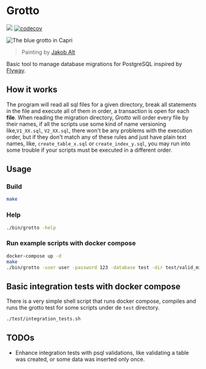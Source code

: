 # Grotto

![](https://github.com/eaneto/grotto/workflows/Grotto%20CI/badge.svg)
[![codecov](https://codecov.io/gh/eaneto/grotto/branch/main/graph/badge.svg)](https://codecov.io/gh/eaneto/grotto)

![The blue grotto in Capri](https://upload.wikimedia.org/wikipedia/commons/e/eb/Heinrich_Jakob_Fried_-_Die_Blaue_Grotte_auf_Capri.jpg)
> Painting by [Jakob Alt](https://de.wikipedia.org/wiki/Jakob_Alt)

Basic tool to manage database migrations for PostgreSQL inspired by
[Flyway](https://flywaydb.org/).

## How it works

The program will read all sql files for a given directory, break all
statements in the file and execute all of them in order, a transaction
is open for each **file**. When reading the migration directory,
*Grotto* will order every file by their names, if all the scripts use
some kind of name versioning like,`V1_XX.sql`, `V2_XX.sql`, there
won't be any problems with the execution order, but if they don't
match any of these rules and just have plain text names, like,
`create_table_x.sql` or `create_index_y.sql`, you may run into some
trouble if your scripts must be executed in a different order.

## Usage

### Build

```bash
make
```

### Help

```bash
./bin/grotto -help
```

### Run example scripts with docker compose

```bash
docker-compose up -d
make
./bin/grotto -user user -password 123 -database test -dir test/valid_migration
```

## Basic integration tests with docker compose

There is a very simple shell script that runs docker compose, compiles
and runs the grotto test for some scripts under de `test` directory.

```bash
./test/integration_tests.sh
```

## TODOs

- Enhance integration tests with psql validations, like validating a
  table was created, or some data was inserted only once.
